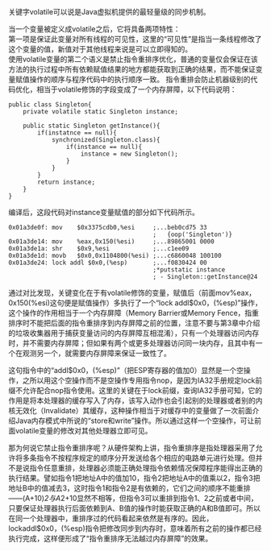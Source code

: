 
关键字volatile可以说是Java虚拟机提供的最轻量级的同步机制。

当一个变量被定义成volatile之后，它将具备两项特性：  
第一项是保证此变量对所有线程的可见性，这里的“可见性”是指当一条线程修改了这个变量的值，新值对于其他线程来说是可以立即得知的。  
使用volatile变量的第二个语义是禁止指令重排序优化，普通的变量仅会保证在该方法的执行过程中所有依赖赋值结果的地方都能获取到正确的结果，而不能保证变量赋值操作的顺序与程序代码中的执行顺序一致。
指令重排会防止机器级别的代码优化，相当于volatile修饰的字段变成了一个内存屏障，以下代码说明：
    
    public class Singleton{
        private volatile static Singleton instance;
        
        public static Singleton getInstance(){
    		if(instatnce == null){
                synchronized(Singleton.class){
                    if(instance == null){
                        instance = new Singleton();
                    }
                }
            }
            return instance;
        }
    }

编译后，这段代码对instance变量赋值的部分如下代码所示。
    
    0x01a3de0f: mov    $0x3375cdb0,%esi     ;...beb0cd75 33
                                            ;   {oop('Singleton')}
    0x01a3de14: mov    %eax,0x150(%esi)     ;...89865001 0000
    0x01a3de1a: shr    $0x9,%esi            ;...c1ee09
    0x01a3de1d: movb   $0x0,0x1104800(%esi) ;...c6860048 100100
    0x01a3de24: lock addl $0x0,(%esp)       ;...f0830424 00
                                            ;*putstatic instance
                                            ; - Singleton::getInstance@24
                                            

通过对比发现，关键变化在于有volatile修饰的变量，赋值后（前面mov%eax，0x150(%esi)这句便是赋值操作）多执行了一个“lock addl$0x0，(%esp)”操作，这个操作的作用相当于一个内存屏障（Memory Barrier或Memory Fence，指重排序时不能把后面的指令重排序到内存屏障之前的位置，注意不要与第3章中介绍的垃圾收集器用于捕获变量访问的内存屏障互相混淆），只有一个处理器访问内存时，并不需要内存屏障；但如果有两个或更多处理器访问同一块内存，且其中有一个在观测另一个，就需要内存屏障来保证一致性了。

这句指令中的“addl$0x0，(%esp)”（把ESP寄存器的值加0）显然是一个空操作，之所以用这个空操作而不是空操作专用指令nop，是因为IA32手册规定lock前缀不允许配合nop指令使用。这里的关键在于lock前缀，查询IA32手册可知，它的作用是将本处理器的缓存写入了内存，该写入动作也会引起别的处理器或者别的内核无效化（Invalidate）其缓存，这种操作相当于对缓存中的变量做了一次前面介绍Java内存模式中所说的“store和write”操作。所以通过这样一个空操作，可让前面volatile变量的修改对其他处理器立即可见。

那为何说它禁止指令重排序呢？从硬件架构上讲，指令重排序是指处理器采用了允许将多条指令不按程序规定的顺序分开发送给各个相应的电路单元进行处理。但并不是说指令任意重排，处理器必须能正确处理指令依赖情况保障程序能得出正确的执行结果。譬如指令1把地址A中的值加10，指令2把地址A中的值乘以2，指令3把地址B中的值减去3，这时指令1和指令2是有依赖的，它们之间的顺序不能重排——(A+10)*2与A*2+10显然不相等，但指令3可以重排到指令1、2之前或者中间，只要保证处理器执行后面依赖到A、B值的操作时能获取正确的A和B值即可。所以在同一个处理器中，重排序过的代码看起来依然是有序的。因此，lockaddl$0x0，(%esp)指令把修改同步到内存时，意味着所有之前的操作都已经执行完成，这样便形成了“指令重排序无法越过内存屏障”的效果。                